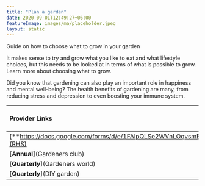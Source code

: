 ```yaml
---
title: "Plan a garden"
date: 2020-09-01T12:49:27+06:00
featureImage: images/ma/placeholder.jpeg
layout: static
---
```


Guide on how to choose what to grow in your garden

It makes sense to try and grow what you like to eat and what lifestyle choices, but this needs to be looked at in terms of what is possible to grow. Learn more about choosing what to grow.

Did you know that gardening can also play an important role in happiness and mental well-being? The health benefits of gardening are many, from reducing stress and depression to even boosting your immune system.

| Provider Links      | Free or Paid  |  
| :-----------          | :--------------:      |  
| [**https://docs.google.com/forms/d/e/1FAIpQLSe2WVnLOqvsmEueG0W5g_ldZyIhNNJEGHh87roXRey6LIVqNw/formResponse**](RHS) | Online | 
| [**Annual**](Gardeners club) | Online | 
| [**Quarterly**](Gardeners world) | Online | 
| [**Quarterly**](DIY garden) | Online | 
  

<br/><br/>






